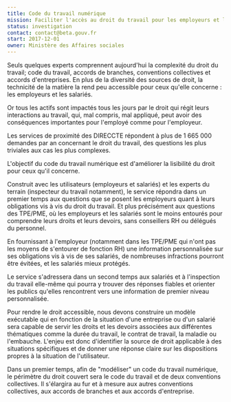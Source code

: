 ```yaml
---
title: Code du travail numérique
mission: Faciliter l'accès au droit du travail pour les employeurs et les employés.
status: investigation
contact: contact@beta.gouv.fr
start: 2017-12-01
owner: Ministère des Affaires sociales
---
```


Seuls quelques experts comprennent aujourd'hui la complexité du droit du travail; code du travail, accords de branches, conventions collectives et accords d'entreprises. En plus de la diversité des sources de droit, la technicité de la matière la rend peu accessible pour ceux qu'elle concerne : les employeurs et les salariés.

Or tous les actifs sont impactés tous les jours par le droit qui régit leurs interactions au travail, qui, mal compris, mal appliqué, peut avoir des conséquences importantes pour l'employé comme pour l'employeur. 

Les services de proximité des DIRECCTE répondent à plus de 1 665 000 demandes par an concernant le droit du travail, des questions les plus triviales aux cas les plus complexes. 

L'objectif du code du travail numérique est d'améliorer la lisibilité du droit pour ceux qu'il concerne. 

Construit avec les utilisateurs (employeurs et salariés) et les experts du terrain (inspecteur du travail notamment), le service répondra dans un premier temps aux questions que se posent les employeurs quant à leurs obligations vis à vis du droit du travail. Et plus précisément aux questions des TPE/PME, où les employeurs et les salariés sont le moins entourés pour comprendre leurs droits et leurs devoirs, sans conseillers RH ou délégués du personnel.

En fournissant à l'employeur (notamment dans les TPE/PME qui n'ont pas les moyens de s'entourer de fonction RH) une information personnalisée sur ses obligations vis à vis de ses salariés, de nombreuses infractions pourront être évitées, et les salariés mieux protégés.

Le service s'adressera dans un second temps aux salariés et à l'inspection du travail elle-même qui pourra y trouver des réponses fiables et orienter les publics qu'elles rencontrent vers une information de premier niveau personnalisée. 

Pour rendre le droit accessible, nous devons construire un modèle exécutable qui en fonction de la situation d'une entreprise ou d'un salarié sera capable de servir les droits et les devoirs associées aux différentes thématiques comme la durée du travail, le contrat de travail, la maladie ou l'embauche. L'enjeu est donc d'identifier la source de droit applicable à des situations spécifiques et de donner une réponse claire sur les dispositions propres à la situation de l'utilisateur. 

Dans un premier temps, afin de "modéliser" un code du travail numérique, le périmètre du droit couvert sera le code du travail et de deux conventions collectives. Il s'élargira au fur et à mesure aux autres conventions collectives, aux accords de branches et aux accords d'entreprise.
